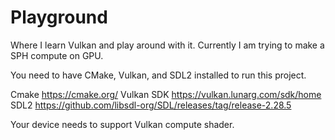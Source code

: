 # Playground
Where I learn Vulkan and play around with it. Currently I am trying to make a SPH compute on GPU.

You need to have CMake, Vulkan, and SDL2 installed to run this project. 

Cmake https://cmake.org/
Vulkan SDK https://vulkan.lunarg.com/sdk/home
SDL2 https://github.com/libsdl-org/SDL/releases/tag/release-2.28.5

Your device needs to support Vulkan compute shader.

